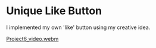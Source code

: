 # Unique Like Button

 I implemented my own 'like' button using my creative idea.

[Project6_video.webm](https://github.com/user-attachments/assets/cc24c5e2-e819-4e53-a4ae-dbca4470268e)
